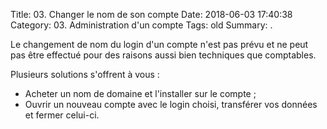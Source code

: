 Title: 03. Changer le nom de son compte 
Date: 2018-06-03 17:40:38
Category: 03. Administration d'un compte
Tags: old
Summary:  . 

Le changement de nom du login d'un compte n'est pas prévu et ne peut pas être effectué pour des raisons aussi bien techniques que comptables.

Plusieurs solutions s'offrent à vous :

-  Acheter un nom de domaine et l'installer sur le compte ;
-  Ouvrir un nouveau compte avec le login choisi, transférer vos données et fermer celui-ci.